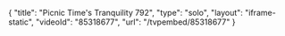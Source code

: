 {
    "title": "Picnic Time's Tranquility 792",
    "type": "solo",
    "layout": "iframe-static",
    "videoId": "85318677",
    "url": "\/tvpembed\/85318677"
}